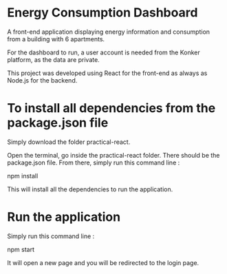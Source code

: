 # Energy Consumption Dashboard

A front-end application displaying energy information and consumption from a building with 6 apartments. 

For the dashboard to run, a user account is needed from the Konker platform, as the data are private.

This project was developed using React for the front-end as always as Node.js for the backend.

# To install all dependencies from the package.json file

Simply download the folder practical-react.

Open the terminal, go inside the practical-react folder. There should be the package.json file. From there, simply run this command line : 

npm install 

This will install all the dependencies to run the application.

# Run the application 
Simply run this command line : 

npm start

It will open a new page and you will be redirected to the login page.
